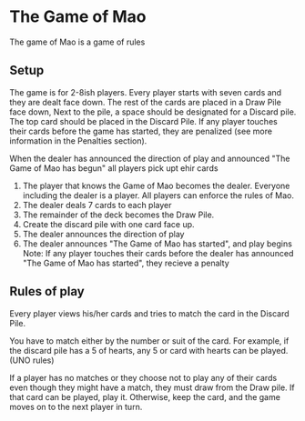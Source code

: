 # The Game of Mao
The game of Mao is a game of rules

## Setup
The game is for 2-8ish players.
Every player starts with seven cards and they are dealt face down. The rest of the cards are placed in a Draw Pile face down, Next to the pile, a space should be designated for a Discard pile. The top card should be placed in the Discard Pile. If any player touches their cards before the game has started, they are penalized (see more information in the Penalties section).

When the dealer has announced the direction of play and announced "The Game of Mao has begun" all players pick upt ehir cards 
1. The player that knows the Game of Mao becomes the dealer. Everyone including the dealer is a player. All players can enforce the rules of Mao.
2. The dealer deals 7 cards to each player
3. The remainder of the deck becomes the Draw Pile.
4. Create the discard pile with one card face up.
5. The dealer announces the direction of play
6. The dealer announces "The Game of Mao has started", and play begins
Note: If any player touches their cards before the dealer has announced "The Game of Mao has started", they recieve a penalty 

## Rules of play
Every player views his/her cards and tries to match the card in the Discard Pile.

You have to match either by the number or suit of the card. For example, if the discard pile has a 5 of hearts, any 5 or card with hearts can be played. (UNO rules)

If a player has no matches or they choose not to play any of their cards even though they might have a match, they must draw from the Draw pile. If that card can be played, play it. Otherwise, keep the card, and the game moves on to the next player in turn.


